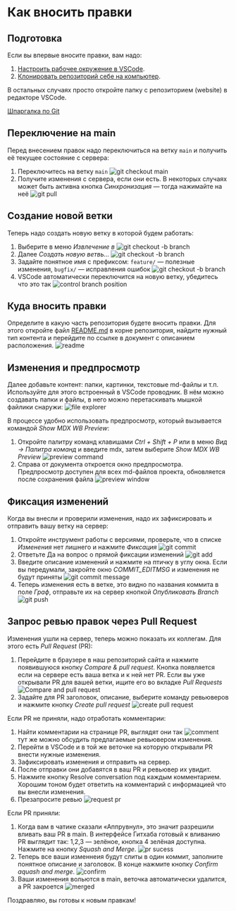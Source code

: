 # Как вносить правки

## Подготовка
Если вы впервые вносите правки, вам надо:
1. [Настроить рабочее окружение в VSCode](git_instruments.md).
2. [Клонировать репозиторий себе на компьютер](git_vscode.md). 

В остальных случаях просто откройте папку с репозиторием (website) в редакторе VSCode.

[Шпаргалка по Git](images/git_add_content/git-branches-2.png)

## Переключение на main
Перед внесением правок надо переключиться на ветку `main` и получить её текущее состояние с сервера:
1. Переключитесь на ветку `main`
    ![git checkout main](images/git_add_content/git_add_content1.png)
2. Получите изменения с сервера, если они есть. В некоторых случаях может быть активна кнопка *Синхронизация* — тогда нажимайте на неё
    ![git pull](images/git_add_content/git_add_content2.png)

## Создание новой ветки
Теперь надо создать новую ветку в которой будем работать:
1. Выберите в меню *Извлечение в*
    ![git checkout -b branch](images/git_add_content/git_add_content3.png)
2. Далее *Создать новую ветвь…*
    ![git checkout -b branch](images/git_add_content/git_add_content4.png)
3. Задайте понятное имя с префиксом: `feature/` — полезные изменения, `bugfix/` — исправления ошибок
    ![git checkout -b branch](images/git_add_content/git_add_content5.png)
4. VSCode автоматически переключится на новую ветку, убедитесь что это так
    ![control branch position](images/git_add_content/git_add_content6.png)    

## Куда вносить правки
Определите в какую часть репозитория будете вносить правки. Для этого откройте файл [README.md](../README.md) в корне репозитория, найдите нужный тип контента и перейдите по ссылке в документ с описанием расположения.
![readme](images/git_add_content/git_add_content7a.png)

## Изменения и предпросмотр
Далее добавьте контент: папки, картинки, текстовые md-файлы и т.п. Используйте для этого встроенный в VSCode проводник. В нём можно создавать папки и файлы, в него можно перетаскивать мышкой файлики снаружи:
![file explorer](images/git_add_content/git_add_content7b.png)

В процессе удобно использовать предпросмотр, который вызывается командой *Show MDX WB Preview*:
1. Откройте палитру команд клавишами *Ctrl + Shift + P* или в меню *Вид → Палитра команд* и введите mdx, затем выберите *Show MDX WB Preview*
    ![preview command](images/git_add_content/git_add_content8.png)
2. Справа от документа откроется окно предпросмотра. Предпросмотр доступен для всех md-файлов проекта, обновляется после сохранения файла
    ![preview window](images/git_add_content/git_add_content9.png)

## Фиксация изменений
Когда вы внесли и проверили изменения, надо их зафиксировать и отправить вашу ветку на сервер:
1. Откройте инструмент работы с версиями, проверьте, что в списке *Изменения* нет лишнего и нажмите *Фиксация*
    ![git commit](images/git_add_content/git_add_content10.png)
2. Ответьте Да на вопрос о прямой фиксации изменений
    ![git add](images/git_add_content/git_add_content11.png)
3. Введите описание изменений и нажмите на птичку в углу окна. Если вы передумали, закройте окно *COMMIT_EDITMSG* и изменения не будут приняты
    ![git commit message](images/git_add_content/git_add_content12.png)
4. Теперь изменения есть в ветке, это видно по названия коммита в поле *Граф*, отправьте их на сервер кнопкой *Опубликовать Branch*
    ![git push](images/git_add_content/git_add_content13.png)

## Запрос ревью правок через Pull Request
Изменения ушли на сервер, теперь можно показать их коллегам. Для этого есть *Pull Request* (PR):
1. Перейдите в браузере в наш репозиторий сайта и нажмите появившуюся кнопку *Compare & pull request*. Кнопка появляется если на сервере есть ваша ветка и к ней нет PR. Если вы уже открывали PR для вашей ветки, ищите его во вкладке *Pull Requests*
    ![Compare and pull request](images/git_add_content/git_add_content14.png)
2. Задайте для PR заголовок, описание, выберите команду ревьюверов и нажмите кнопку *Create pull request*
    ![create pull request](images/git_add_content/git_add_content15.png)

Если PR не приняли, надо отработать комментарии:
1. Найти комментарии на странице PR, выглядят они так
    ![comment](images/git_add_content/git_add_content16.png)
    тут же можно обсудить предлагаемые ревьювером изменения.
2. Перейти в VSCode и в той же веточке на которую открывали PR внести нужные изменения.
3. Зафиксировать изменения и отправить на сервер.
4. После отправки они добавятся в ваш PR и ревьювер их увидит.
5. Нажмите кнопку Resolve conversation под каждым комментарием. Хорошим тоном будет ответить на комментарий с информацией что вы внесли изменения.
6. Презапросите ревью
    ![request pr](images/git_add_content/git_add_content17.png)

Если PR приняли:
1. Когда вам в чатике сказали «Аппрувнул», это значит разрешили вливать ваш PR в main. В интерфейсе Гитхаба готовый к вливанию PR выглядит так: 1,2,3 — зелёное, кнопка 4 зелёная доступна. Нажмите на кнопку *Squash and Merge*.
    ![pr sucess](images/git_add_content/git_add_content18.png)
2. Теперь все ваши изменнеия будут слиты в один коммит, заполните понятное описание и заголовок. В конце нажмите кнопку *Confirm aquash and merge*.
    ![confirm](images/git_add_content/git_add_content19.png)
3. Ваши изменения вольются в main, веточка автоматически удалится, а PR закроется
    ![merged](images/git_add_content/git_add_content20.png)

Поздравляю, вы готовы к новым правкам!